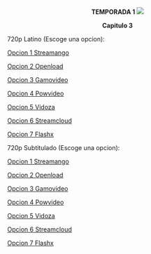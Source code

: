 <div align="center"><b>TEMPORADA 1
<img src="https://image.tmdb.org/t/p/w780/10PrhMvQnTyZSPJ5j2ftBpvtmx1.jpg">

Capitulo 3</b></center></div>

720p Latino (Escoge una opcion):

<a href="https://streamango.com/f/poolasqpfrmsrmpd">Opcion 1 Streamango</a>

<a href="https://openload.co/f/4bj6tjpV5pA">Opcion 2 Openload</a>

<a href="http://gamovideo.com/uaaxjibx4rpj">Opcion 3 Gamovideo</a>

<a href="http://powvideo.net/lu869n0k8l8d">Opcion 4 Powvideo</a>

<a href="https://vidoza.net/6sbi8vox1utj.html">Opcion 5 Vidoza</a>

<a href="http://streamcloud.eu/b63sgsnarcf8">Opcion 6 Streamcloud</a>

<a href="https://www.flashx.tv/rrx30rrfr36n.html">Opcion 7 Flashx</a>


720p Subtitulado (Escoge una opcion):

<a href="https://streamango.com/f/rofcalbnmmqatbtb/">Opcion 1 Streamango</a>

<a href="https://openload.co/f/UviuBQQy6qA/">Opcion 2 Openload</a>

<a href="http://gamovideo.com/35okdtfxhvom">Opcion 3 Gamovideo</a>

<a href="http://powvideo.net/abvljysvoouh">Opcion 4 Powvideo</a>

<a href="https://vidoza.net/16i6ubwvb5tp.html">Opcion 5 Vidoza</a>

<a href="http://streamcloud.eu/9m9f7pzk2uvh">Opcion 6 Streamcloud</a>

<a href="https://www.flashx.tv/4h7wttwux15u.html">Opcion 7 Flashx</a>
